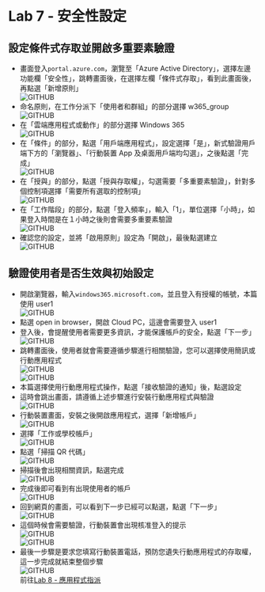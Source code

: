 # Lab 7 - 安全性設定

## 設定條件式存取並開啟多重要素驗證

- 畫面登入`portal.azure.com`，瀏覽至「Azure Active Directory」，選擇左邊功能欄「安全性」，跳轉畫面後，在選擇左欄「條件式存取」，看到此畫面後，再點選「新增原則」<br>
  ![GITHUB](https://github.com/BrianHsing/Windows365/blob/main/images/ca1.png "ca1")<br>
- 命名原則，在工作分派下「使用者和群組」的部分選擇 w365_group<br>
  ![GITHUB](https://github.com/BrianHsing/Windows365/blob/main/images/ca2.png "ca2")<br>
- 在「雲端應用程式或動作」的部分選擇 Windows 365<br>
  ![GITHUB](https://github.com/BrianHsing/Windows365/blob/main/images/ca3.png "ca3")<br>
- 在「條件」的部分，點選「用戶端應用程式」，設定選擇「是」，新式驗證用戶端下方的「瀏覽器」、「行動裝置 App 及桌面用戶端均勾選」，之後點選「完成」<br>
  ![GITHUB](https://github.com/BrianHsing/Windows365/blob/main/images/ca4.png "ca4")<br>
- 在「授與」的部分，點選「授與存取權」，勾選需要「多重要素驗證」，針對多個控制項選擇「需要所有選取的控制項」<br>
  ![GITHUB](https://github.com/BrianHsing/Windows365/blob/main/images/ca5.png "ca5")<br>
- 在「工作階段」的部分，點選「登入頻率」，輸入「1」，單位選擇「小時」，如果登入時間是在１小時之後則會需要多重要素驗證<br>
  ![GITHUB](https://github.com/BrianHsing/Windows365/blob/main/images/ca6.png "ca6")<br>
- 確認您的設定，並將「啟用原則」設定為「開啟」，最後點選建立<br>
  ![GITHUB](https://github.com/BrianHsing/Windows365/blob/main/images/ca6.png "ca7")<br>

## 驗證使用者是否生效與初始設定

- 開啟瀏覽器，輸入`windows365.microsoft.com`，並且登入有授權的帳號，本篇使用 user1<br>
  ![GITHUB](https://github.com/BrianHsing/Windows365/blob/main/images/login.png "login")<br>
- 點選 open in browser，開啟 Cloud PC，這邊會需要登入 user1<br>
- 登入後，會提醒使用者需要更多資訊，才能保護帳戶的安全，點選「下一步」<br>
  ![GITHUB](https://github.com/BrianHsing/Windows365/blob/main/images/ca6.png "ca8")<br>
- 跳轉畫面後，使用者就會需要遵循步驟進行相關驗證，您可以選擇使用簡訊或行動應用程式<br>
  ![GITHUB](https://github.com/BrianHsing/Windows365/blob/main/images/ca9.png "ca9")<br>
  ![GITHUB](https://github.com/BrianHsing/Windows365/blob/main/images/ca10.png "ca10")<br>
- 本篇選擇使用行動應用程式操作，點選「接收驗證的通知」後，點選設定<br>
- 這時會跳出畫面，請遵循上述步驟進行安裝行動應用程式與驗證<br>
  ![GITHUB](https://github.com/BrianHsing/Windows365/blob/main/images/ca11.png "ca11")<br>
- 行動裝置畫面，安裝之後開啟應用程式，選擇「新增帳戶」<br>
  ![GITHUB](https://github.com/BrianHsing/Windows365/blob/main/images/ca12-1.png "ca12")<br>
- 選擇「工作或學校帳戶」<br>
  ![GITHUB](https://github.com/BrianHsing/Windows365/blob/main/images/ca13-1.png "ca13")<br>
- 點選「掃描 QR 代碼」<br>
  ![GITHUB](https://github.com/BrianHsing/Windows365/blob/main/images/ca14-1.png "ca14")<br>
- 掃描後會出現相關資訊，點選完成<br>
  ![GITHUB](https://github.com/BrianHsing/Windows365/blob/main/images/ca15-1.png "ca15")<br>
- 完成後即可看到有出現使用者的帳戶<br>
  ![GITHUB](https://github.com/BrianHsing/Windows365/blob/main/images/ca16-1.png "ca16")<br>
- 回到網頁的畫面，可以看到下一步已經可以點選，點選「下一步」<br>
  ![GITHUB](https://github.com/BrianHsing/Windows365/blob/main/images/ca17.png "ca17")<br>
- 這個時候會需要驗證，行動裝置會出現核准登入的提示<br>
  ![GITHUB](https://github.com/BrianHsing/Windows365/blob/main/images/ca18.png "ca18")<br>
  ![GITHUB](https://github.com/BrianHsing/Windows365/blob/main/images/ca20.png "ca20-1")<br>
- 最後一步驟是要求您填寫行動裝置電話，預防您遺失行動應用程式的存取權，這一步完成就結束整個步驟<br>
  ![GITHUB](https://github.com/BrianHsing/Windows365/blob/main/images/ca19.png "ca19")<br>
前往[Lab 8 - 應用程式指派](https://github.com/BrianHsing/Windows365/blob/main/Lab8.md)<br>